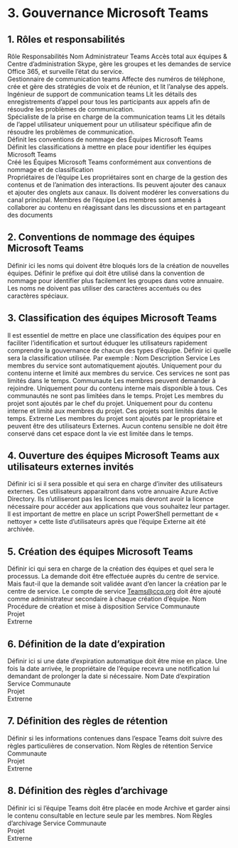 # 3. Gouvernance Microsoft Teams
## 1.	Rôles et responsabilités
Rôle	Responsabilités	Nom
Administrateur Teams	Accès total aux équipes & Centre d’administration Skype, gère les groupes et les demandes de service Office 365, et surveille l’état du service.	
Gestionnaire de communication teams	Affecte des numéros de téléphone, crée et gère des stratégies de voix et de réunion, et lit l’analyse des appels.	
Ingénieur de support de communication teams	Lit les détails des enregistrements d’appel pour tous les participants aux appels afin de résoudre les problèmes de communication.	
Spécialiste de la prise en charge de la communication teams	Lit les détails de l’appel utilisateur uniquement pour un utilisateur spécifique afin de résoudre les problèmes de communication.	
	Définit les conventions de nommage des Équipes Microsoft Teams	
	Définit les classifications à mettre en place pour identifier les équipes Microsoft Teams	
	Créé les Équipes Microsoft Teams conformément aux conventions de nommage et de classification	
Propriétaires de l’équipe	Les propriétaires sont en charge de la gestion des contenus et de l’animation des interactions. Ils peuvent ajouter des canaux et ajouter des onglets aux canaux. Ils doivent modérer les conversations du canal principal.	
Membres de l’équipe	Les membres sont amenés à collaborer au contenu en réagissant dans les discussions et en partageant des documents 	
 
## 2.	Conventions de nommage des équipes Microsoft Teams
Définir ici les noms qui doivent être bloqués lors de la création de nouvelles équipes.
Définir le préfixe qui doit être utilisé dans la convention de nommage pour identifier plus facilement les groupes dans votre annuaire.
Les noms ne doivent pas utiliser des caractères accentués ou des caractères spéciaux.
## 3.	Classification des équipes Microsoft Teams
Il est essentiel de mettre en place une classification des équipes pour en faciliter l’identification et surtout éduquer les utilisateurs rapidement comprendre la gouvernance de chacun des types d’équipe.
Définir ici quelle sera la classification utilisée. Par exemple :
Nom	Description
Service	Les membres du service sont automatiquement ajoutés. Uniquement pour du contenu interne et limité aux membres du service. Ces services ne sont pas limités dans le temps.
Communaute	Les membres peuvent demander à rejoindre. Uniquement pour du contenu interne mais disponible à tous. Ces communautés ne sont pas limitées dans le temps.
Projet	Les membres du projet sont ajoutés par le chef du projet. Uniquement pour du contenu interne et limité aux membres du projet. Ces projets sont limités dans le temps.
Extrerne	Les membres du projet sont ajoutés par le propriétaire et peuvent être des utilisateurs Externes. Aucun contenu sensible ne doit être conservé dans cet espace dont la vie est limitée dans le temps.

## 4.	Ouverture des équipes Microsoft Teams aux utilisateurs externes invités
Définir ici si il sera possible et qui sera en charge d’inviter des utilisateurs externes.
Ces utilisateurs apparaitront dans votre annuaire Azure Active Directory. Ils n’utiliseront pas les licences mais devront avoir la licence nécessaire pour accéder aux applications que vous souhaitez leur partager. Il est important de mettre en place un script PowerShell permettant de « nettoyer » cette liste d’utilisateurs après que l’équipe Externe ait été archivée.
## 5.	Création des équipes Microsoft Teams
Définir ici qui sera en charge de la création des équipes et quel sera le processus.
La demande doit être effectuée auprès du centre de service. Mais faut-il que la demande soit validée avant d’en lancer la création par le centre de service.
Le compte de service Teams@ccq.org doit être ajouté comme administrateur secondaire à chaque création d’équipe.
Nom	Procédure de création et mise à disposition
Service	
Communaute	
Projet	
Extrerne	

## 6.	Définition de la date d’expiration
Définir ici si une date d’expiration automatique doit être mise en place. Une fois la date arrivée, le propriétaire de l’équipe recevra une notification lui demandant de prolonger la date si nécessaire. 
Nom	Date d’expiration
Service	
Communaute	
Projet	
Extrerne	

## 7.	Définition des règles de rétention
Définir si les informations contenues dans l’espace Teams doit suivre des règles particulières de conservation.
Nom	Règles de rétention
Service	
Communaute	
Projet	
Extrerne	

## 8.	Définition des règles d’archivage
Définir ici si l’équipe Teams doit être placée en mode Archive et garder ainsi le contenu consultable en lecture seule par les membres.
Nom	Règles d’archivage
Service	
Communaute	
Projet	
Extrerne	
